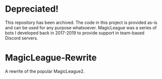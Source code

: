 # Depreciated!
This repository has been archived. The code in this project is provided as-is and can be used for any purpose whatsoever.
MagicLeague was a series of bots I developed back in 2017-2019 to provide support in team-based Discord servers.

# MagicLeague-Rewrite
A rewrite of the popular MagicLeague2.
